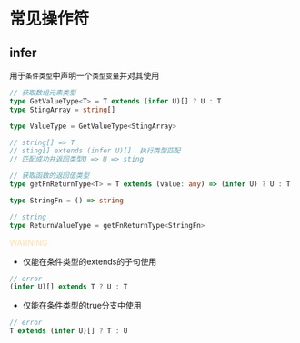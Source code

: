 # 常见操作符
## infer

<section grid grid-cols-2 gap-x-4>
<section>

<section v-click>

用于`条件类型`中声明一个`类型变量`并对其使用
```ts
// 获取数组元素类型
type GetValueType<T> = T extends (infer U)[] ? U : T
type StingArray = string[]

type ValueType = GetValueType<StingArray>

// string[] => T
// sting[] extends (infer U)[]  执行类型匹配
// 匹配成功并返回类型U => U => sting
```
</section>
<section mt v-click>

```ts
// 获取函数的返回值类型
type getFnReturnType<T> = T extends (value: any) => (infer U) ? U : T

type StringFn = () => string

// string
type ReturnValueType = getFnReturnType<StringFn>
```
</section>
</section>

<section v-click>
<font color=NavajoWhite>WARNING</font>

- 仅能在条件类型的extends的子句使用

```ts
// error
(infer U)[] extends T ? U : T
```

- 仅能在条件类型的true分支中使用
```ts
// error
T extends (infer U)[] ? T : U
```
</section>
</section> 